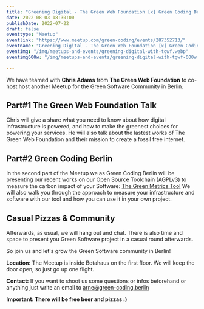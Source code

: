 ```yaml
---
title: "Greening Digital - The Green Web Foundation [x] Green Coding Berlin"
date: 2022-08-03 18:30:00
publishDate: 2022-07-22
draft: false
eventtype: "Meetup"
eventlink: "https://www.meetup.com/green-coding/events/287352713/"
eventname: "Greening Digital - The Green Web Foundation [x] Green Coding Berlin"
eventimg: "/img/meetups-and-events/greening-digital-with-tgwf.webp"
eventimg600w: "/img/meetups-and-events/greening-digital-with-tgwf-600w.webp"

---
```


We have teamed with **Chris Adams** from **The Green Web Foundation** to co-host host another Meetup for the Green Software Community in Berlin.

## Part#1 The Green Web Foundation Talk
Chris will give a share what you need to know about how digital infrastructure is powered, and how to make the greenest choices for powering your services.
He will also talk about the lastest works of The Green Web Foundation and their mission to create a fossil free internet.

## Part#2 Green Coding Berlin
In the second part of the Meetup we as Green Coding Berlin will be presenting our recent works on our Open Source Toolchain (AGPLv3) to measure the carbon impact of your Software: [The Green Metrics Tool](https://github.com/green-coding-berlin/green-metrics-tool)
We will also walk you through the approach to measure your infrastructure and software with our tool and how you can use it in your own project.

## Casual Pizzas & Community
Afterwards, as usual, we will hang out and chat. There is also time and space to present you Green Software project in a casual round afterwards.

So join us and let's grow the Green Software community in Berlin!

**Location:** The Meetup is inside Betahaus on the first floor. We will keep the door open, so just go up one flight.

**Contact:** If you want to shoot us some questions or infos beforehand or anything just write an email to arne@green-coding.berlin

**Important: There will be free beer and pizzas :)**



